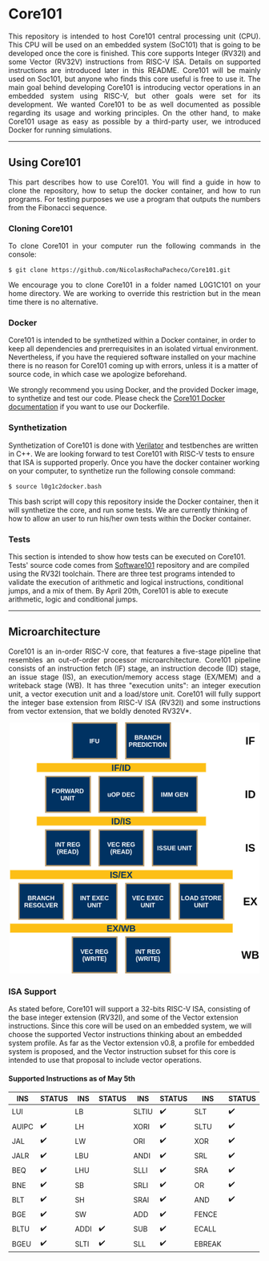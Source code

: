 # Core101
<p align="justify">This repository is intended to host Core101 central processing unit (CPU). This CPU will be used on an embedded system (SoC101) that is going to be developed once the core is finished. This core supports Integer (RV32I) and some Vector (RV32V) instructions from RISC-V ISA. Details on supported instructions are introduced later in this README. Core101 will be mainly used on Soc101, but anyone who finds this core useful is free to use it. The main goal behind developing Core101 is introducing vector operations in an embedded system using RISC-V, but other goals were set for its development. We wanted Core101 to be as well documented as possible regarding its usage and working principles. On the other hand, to make Core101 usage as easy as possible by a third-party user, we introduced Docker for running simulations.</p>

---

## Using Core101
<p align="justify">This part describes how to use Core101. You will find a guide in how to clone the repository, how to setup the docker container, and how to run programs. For testing purposes we use a program that outputs the numbers from the Fibonacci sequence.</p>

### Cloning Core101
<p align="justify">To clone Core101 in your computer run the following commands in the console:</p>

	$ git clone https://github.com/NicolasRochaPacheco/Core101.git

<p align="justify">We encourage you to clone Core101 in a folder named L0G1C101 on your home directory. We are working to override this restriction but in the mean time there is no alternative.</p>

### Docker
Core101 is intended to be synthetized within a Docker container, in order to keep all dependencies and prerrequisites in an isolated virtual environment. Nevertheless, if you have the requiered software installed on your machine there is no reason for Core101 coming up with errors, unless it is a matter of source code, in which case we apologize beforehand.

We strongly recommend you using Docker, and the provided Docker image, to synthetize and test our code. Please check the [Core101 Docker documentation](https://github.com/NicolasRochaPacheco/Core101/blob/master/docker) if you want to use our Dockerfile.


### Synthetization
Synthetization of Core101 is done with [Verilator](https://www.veripool.org/projects/verilator/wiki/Intro) and testbenches are written in C++. We are looking forward to test Core101 with RISC-V tests to ensure that ISA is supported properly. Once you have the docker container working on your computer, to synthetize run the following console command:

    $ source l0g1c2docker.bash

This bash script will copy this repository inside the Docker container, then it will synthetize the core, and run some tests. We are currently thinking of how to allow an user to run his/her own tests within the Docker container.

### Tests
This section is intended to show how tests can be executed on Core101. Tests' source code comes from [Software101](www.github.com/NicolasRochaPacheco/Software101) repository and are compiled using the RV32I toolchain. There are three test programs intended to validate the execution of arithmetic and logical instructions, conditional jumps, and a mix of them. By April 20th, Core101 is able to execute arithmetic, logic and conditional jumps.

---

## Microarchitecture
<p align="justify">Core101 is an in-order RISC-V core, that features a five-stage pipeline that resembles an out-of-order processor microarchitecture. Core101 pipeline consists of an instruction fetch (IF) stage, an instruction decode (ID) stage, an issue stage (IS), an execution/memory access stage (EX/MEM) and a writeback stage (WB). It has three "execution units": an integer execution unit, a vector execution unit and a load/store unit. Core101 will fully support the integer base extension from RISC-V ISA (RV32I) and some instructions from vector extension, that we boldly denoted RV32V*.</p>

<p align="center">
	<img width="500px" src="https://github.com/NicolasRochaPacheco/Core101/blob/master/doc/resources/files/uA_general.png">
</p>

### ISA Support
As stated before, Core101 will support a 32-bits RISC-V ISA, consisting of the base integer extension (RV32I), and some of the Vector extension instructions. Since this core will be used on an embedded system, we will choose the supported Vector instructions thinking about an embedded system profile. As far as the Vector extension v0.8, a profile for embedded system is proposed, and the Vector instruction subset for this core is intended to use that proposal to include vector operations.

#### Supported Instructions as of May 5th

| INS   | STATUS             | INS  | STATUS             | INS   | STATUS             | INS    | STATUS             |
| ---   | ---                | ---  | ---                | ---   | ---                | ---    | ---                |
| LUI   |                    | LB   |                    | SLTIU | :heavy_check_mark: | SLT    | :heavy_check_mark: |
| AUIPC | :heavy_check_mark: | LH   |                    | XORI  | :heavy_check_mark: | SLTU   | :heavy_check_mark: |
| JAL   | :heavy_check_mark: | LW   |                    | ORI   | :heavy_check_mark: | XOR    | :heavy_check_mark: |
| JALR  | :heavy_check_mark: | LBU  |                    | ANDI  | :heavy_check_mark: | SRL    | :heavy_check_mark: |
| BEQ   | :heavy_check_mark: | LHU  |                    | SLLI  | :heavy_check_mark: | SRA    | :heavy_check_mark: |
| BNE   | :heavy_check_mark: | SB   |                    | SRLI  | :heavy_check_mark: | OR     | :heavy_check_mark: |
| BLT   | :heavy_check_mark: | SH   |                    | SRAI  | :heavy_check_mark: | AND    | :heavy_check_mark: |
| BGE   | :heavy_check_mark: | SW   |                    | ADD   | :heavy_check_mark: | FENCE  |                    |
| BLTU  | :heavy_check_mark: | ADDI | :heavy_check_mark: | SUB   | :heavy_check_mark: | ECALL  |                    |
| BGEU  | :heavy_check_mark: | SLTI | :heavy_check_mark: | SLL   | :heavy_check_mark: | EBREAK |                    |



